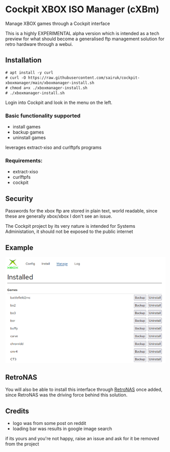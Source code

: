 # Cockpit XBOX ISO Manager (cXBm)
Manage XBOX games through a Cockpit interface

This is a highly EXPERIMENTAL alpha version which is intended as a tech preview for what should become a generalised ftp management solution for retro hardware through a webui.

## Installation

```
# apt install -y curl
# curl -O https://raw.githubusercontent.com/sairuk/cockpit-xboxmanager/main/xboxmanager-install.sh
# chmod a+x ./xboxmanager-install.sh
# ./xboxmanager-install.sh
```

Login into Cockpit and look in the menu on the left.

### Basic functionality supported
- install games
- backup games
- uninstall games

leverages extract-xiso and curlftpfs programs

### Requirements:
- extract-xiso
- curlftpfs
- cockpit

## Security
Passwords for the xbox ftp are stored in plain text, world readable, since these are generally xbox/xbox I don't see an issue.

The Cockpit project by its very nature is intended for Systems Administation, it should not be exposed to the public internet

## Example
[![XBOX Manager - Manage Screen](https://github.com/sairuk/cockpit-xboxmanager/raw/main/assets/xboxmanager-manage.png "XBOX Manager - Manage Screen")](https://github.com/sairuk/cockpit-xboxmanage "XBOX Manager - Manage Screen")

## RetroNAS
You will also be able to install this interface through [RetroNAS](https://github.com/danmons/retronas/ "RetroNAS") once added, since RetroNAS was the driving force behind this solution.


## Credits
- logo was from some post on reddit
- loading bar was results in google image search

if its yours and you're not happy, raise an issue and ask for it be removed from the project
